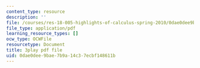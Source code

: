 ```yaml
---
content_type: resource
description: ''
file: /courses/res-18-005-highlights-of-calculus-spring-2010/0dae0dee9bae7b9a14c37ecbf148611b_2qxY859dzzQ.pdf
file_type: application/pdf
learning_resource_types: []
ocw_type: OCWFile
resourcetype: Document
title: 3play pdf file
uid: 0dae0dee-9bae-7b9a-14c3-7ecbf148611b
---
```

